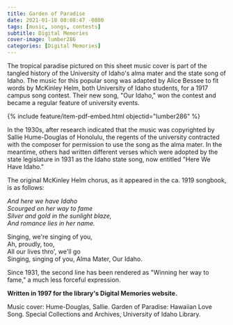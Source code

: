 ```yaml
---
title: Garden of Paradise
date: 2021-01-18 08:08:47 -0800
tags: [music, songs, contests]
subtitle: Digital Memories
cover-image: lumber286
categories: [Digital Memories]
---
```



The tropical paradise pictured on this sheet music cover is part of the tangled history of the University of Idaho's alma mater and the state song of Idaho. The music for this popular song was adapted by Alice Bessee to fit words by McKinley Helm, both University of Idaho students, for a 1917 campus song contest. Their new song, "Our Idaho," won the contest and became a regular feature of university events.

{% include feature/item-pdf-embed.html objectid="lumber286" %}

In the 1930s, after research indicated that the music was copyrighted by Sallie Hume-Douglas of Honolulu, the regents of the university contracted with the composer for permission to use the song as the alma mater. In the meantime, others had written different verses which were adopted by the state legislature in 1931 as the Idaho state song, now entitled "Here We Have Idaho."

The original McKinley Helm chorus, as it appeared in the ca. 1919 songbook, is as follows:

<p style="font-style: italic;">And here we have Idaho <br>
Scourged on her way to fame<br>
Silver and gold in the sunlight blaze,<br>
And romance lies in her name.<br>

Singing, we're singing of you,<br>
Ah, proudly, too,<br>
All our lives thro', we'll go<br>
Singing, singing of you, Alma Mater, Our Idaho.<br></p>

Since 1931, the second line has been rendered as "Winning her
way to fame," a much less forceful expression.

**Written in 1997 for the library's Digital Memories website.**

Music cover: Hume-Douglas, Sallie. Garden of Paradise: Hawaiian Love Song. Special Collections and Archives, University of Idaho Library.